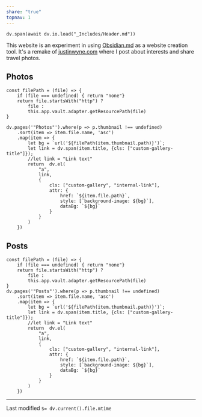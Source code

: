 ```yaml
---
share: "true"
topnav: 1
---
```

```dataviewjs
dv.span(await dv.io.load("_Includes/Header.md"))
```

This website is an experiment in using [Obsidian.md](https://obsidian.md/) as a website creation tool. It's a remake of [justinwyne.com](https://justinwyne.com) where I post about interests and share travel photos.
## Photos
```dataviewjs
const filePath = (file) => {
    if (file === undefined) { return "none"}
    return file.startsWith("http") ?
        file :
        this.app.vault.adapter.getResourcePath(file)
}

dv.pages('"Photos"').where(p => p.thumbnail !== undefined)
    .sort(item => item.file.name, 'asc')
    .map(item => {
        let bg = `url('${filePath(item.thumbnail.path)}')`;
        let link = dv.span(item.title, {cls: ["custom-gallery-title"]});
        //let link = "Link text"
        return  dv.el(
            "a",
            link,
            {
                cls: ["custom-gallery", "internal-link"],
                attr: {
                    href: `${item.file.path}`,
                    style: [`background-image: ${bg}`],
                    dataBg: `${bg}`
                }
            }
        )
    })
```


## Posts

```dataviewjs
const filePath = (file) => {
    if (file === undefined) { return "none"}
    return file.startsWith("http") ?
        file :
        this.app.vault.adapter.getResourcePath(file)
}
dv.pages('"Posts"').where(p => p.thumbnail !== undefined)
    .sort(item => item.file.name, 'asc')
    .map(item => {
        let bg = `url('${filePath(item.thumbnail.path)}')`;
        let link = dv.span(item.title, {cls: ["custom-gallery-title"]});
        //let link = "Link text"
        return  dv.el(
            "a",
            link,
            {
                cls: ["custom-gallery", "internal-link"],
                attr: {
                    href: `${item.file.path}`,
                    style: [`background-image: ${bg}`],
                    dataBg: `${bg}`
                }
            }
        )
    })
```

---
Last modified `$= dv.current().file.mtime`